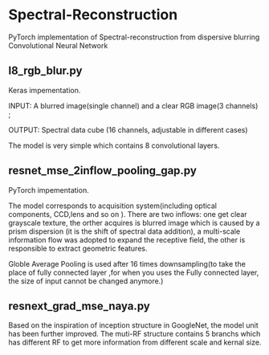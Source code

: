 # Spectral-Reconstruction
PyTorch implementation of Spectral-reconstruction from dispersive blurring Convolutional Neural Network 
## l8_rgb_blur.py  
Keras impementation. 

INPUT: A blurred image(single channel) and a clear RGB image(3 channels) ;

OUTPUT: Spectral data cube (16 channels, adjustable  in different cases)

The model is very simple which contains 8 convolutional layers.

## resnet_mse_2inflow_pooling_gap.py
PyTorch impementation.

   The model corresponds to acquisition system(including optical components, CCD,lens and so on ). There are two inflows: one get clear grayscale texture, the orther acquires is  blurred image which is caused by a prism dispersion (it is the shift of spectral data addition), a multi-scale information flow was adopted to expand the receptive field, the other is responsible to extract geometric features. 

   Globle Average Pooling is used after 16 times downsampling(to take the place of fully connected layer ,for when you uses the Fully connected layer, the size of input cannot be changed anymore.)
   
## resnext_grad_mse_naya.py
   
  Based on the inspiration of  inception structure in GoogleNet, the model unit has been further improved. The muti-RF structure contains 5 branchs which has different RF to get more information from different scale and kernal size.
